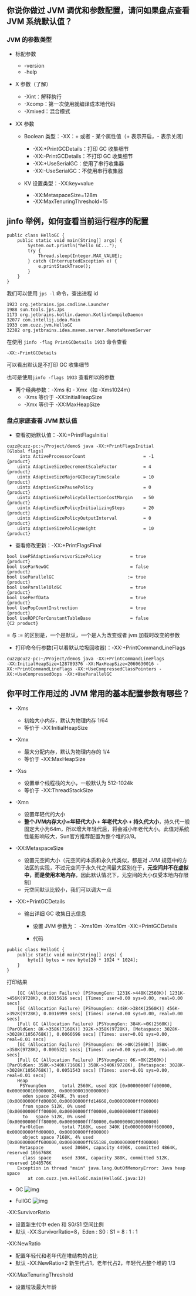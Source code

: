 ## 你说你做过 JVM 调优和参数配置，请问如果盘点查看 JVM 系统默认值？

### JVM 的参数类型

- 标配参数

  - -version
  - -help 

- X 参数（了解）

  - -Xint：解释执行
  - -Xcomp：第一次使用就编译成本地代码
  - -Xmixed：混合模式

- XX 参数

  - Boolean 类型：-XX：+ 或者 - 某个属性值（+ 表示开启，- 表示关闭）

    - -XX:+PrintGCDetails：打印 GC 收集细节
    - -XX:-PrintGCDetails：不打印 GC 收集细节
    - -XX:+UseSerialGC：使用了串行收集器
    - -XX:-UseSerialGC：不使用串行收集器

  - KV 设置类型：-XX:key=value

    - -XX:MetaspaceSize=128m
    - -XX:MaxTenuringThreshold=15

## jinfo 举例，如何查看当前运行程序的配置

```
public class HelloGC {
    public static void main(String[] args) {
        System.out.println("hello GC...");
        try {
            Thread.sleep(Integer.MAX_VALUE);
        } catch (InterruptedException e) {
            e.printStackTrace();
        }
    }
}
```

我们可以使用 `jps -l` 命令，查出进程 id

```
1923 org.jetbrains.jps.cmdline.Launcher
1988 sun.tools.jps.Jps
1173 org.jetbrains.kotlin.daemon.KotlinCompileDaemon
32077 com.intellij.idea.Main
1933 com.cuzz.jvm.HelloGC
32382 org.jetbrains.idea.maven.server.RemoteMavenServer
```

在使用 `jinfo -flag PrintGCDetails 1933` 命令查看

```
-XX:-PrintGCDetails
```

可以看出默认是不打印 GC 收集细节

也可是使用`jinfo -flags 1933` 查看所以的参数

- 两个经典参数：-Xms 和 - Xmx（如 -Xms1024m）
	- -Xms 等价于 -XX:InitialHeapSize
	- -Xmx 等价于 -XX:MaxHeapSize

### 盘点家底查看 JVM 默认值

- 查看初始默认值：-XX:+PrintFlagsInitial

```
cuzz@cuzz-pc:~/Project/demo$ java -XX:+PrintFlagsInitial
[Global flags]
     intx ActiveProcessorCount                      = -1                                  {product}
    uintx AdaptiveSizeDecrementScaleFactor          = 4                                   {product}
    uintx AdaptiveSizeMajorGCDecayTimeScale         = 10                                  {product}
    uintx AdaptiveSizePausePolicy                   = 0                                   {product}
    uintx AdaptiveSizePolicyCollectionCostMargin    = 50                                  {product}
    uintx AdaptiveSizePolicyInitializingSteps       = 20                                  {product}
    uintx AdaptiveSizePolicyOutputInterval          = 0                                   {product}
    uintx AdaptiveSizePolicyWeight                  = 10                                  {product}
```


- 查看修改更新：-XX:+PrintFlagsFinal

```
bool UsePSAdaptiveSurvivorSizePolicy           = true                                {product}
bool UseParNewGC                               = false                               {product}
bool UseParallelGC                            := true                                {product}
bool UseParallelOldGC                          = true                                {product}
bool UsePerfData                               = true                                {product}
bool UsePopCountInstruction                    = true                                {product}
bool UseRDPCForConstantTableBase               = false                               {C2 product}
```

= 与 := 的区别是，一个是默认，一个是人为改变或者 jvm 加载时改变的参数

- 打印命令行参数(可以看默认垃圾回收器)：-XX:+PrintCommandLineFlags

```
cuzz@cuzz-pc:~/Project/demo$ java -XX:+PrintCommandLineFlags
-XX:InitialHeapSize=128789376 -XX:MaxHeapSize=2060630016 -XX:+PrintCommandLineFlags -XX:+UseCompressedClassPointers -XX:+UseCompressedOops -XX:+UseParallelGC
```

## 你平时工作用过的 JVM 常用的基本配置参数有哪些？

- -Xms

  - 初始大小内存，默认为物理内存 1/64
  - 等价于 -XX:InitialHeapSize

- -Xmx

  - 最大分配内存，默认为物理内存的 1/4
  - 等价于 -XX:MaxHeapSize

- -Xss

  - 设置单个线程栈的大小，一般默认为 512-1024k
  - 等价于 -XX:ThreadStackSize

- -Xmn

  - 设置年轻代的大小
  - **整个JVM内存大小=年轻代大小 + 年老代大小 + 持久代大小**，持久代一般固定大小为64m，所以增大年轻代后，将会减小年老代大小。此值对系统性能影响较大，Sun官方推荐配置为整个堆的3/8。

- -XX:MetaspaceSize

  - 设置元空间大小（元空间的本质和永久代类似，都是对 JVM 规范中的方法区的实现，不过元空间于永久代之间最大区别在于，**元空间并不在虚拟中，而是使用本地内存**，因此默认情况下，元空间的大小仅受本地内存限制）
  - 元空间默认比较小，我们可以调大一点

- -XX:+PrintGCDetails

  - 输出详细 GC 收集日志信息

    - 设置 JVM 参数为： -Xms10m -Xmx10m -XX:+PrintGCDetails

    - 代码

```
public class HelloGC {
    public static void main(String[] args) {
        byte[] bytes = new byte[20 * 1024 * 1024];
    }
}
```

打印结果

```
    [GC (Allocation Failure) [PSYoungGen: 1231K->448K(2560K)] 1231K->456K(9728K), 0.0015616 secs] [Times: user=0.00 sys=0.00, real=0.00 secs] 
    [GC (Allocation Failure) [PSYoungGen: 448K->384K(2560K)] 456K->392K(9728K), 0.0016999 secs] [Times: user=0.00 sys=0.00, real=0.00 secs] 
    [Full GC (Allocation Failure) [PSYoungGen: 384K->0K(2560K)] [ParOldGen: 8K->358K(7168K)] 392K->358K(9728K), [Metaspace: 3028K->3028K(1056768K)], 0.0066696 secs] [Times: user=0.01 sys=0.00, real=0.01 secs] 
    [GC (Allocation Failure) [PSYoungGen: 0K->0K(2560K)] 358K->358K(9728K), 0.0005321 secs] [Times: user=0.00 sys=0.00, real=0.00 secs] 
    [Full GC (Allocation Failure) [PSYoungGen: 0K->0K(2560K)] [ParOldGen: 358K->340K(7168K)] 358K->340K(9728K), [Metaspace: 3028K->3028K(1056768K)], 0.0051543 secs] [Times: user=0.01 sys=0.00, real=0.01 secs] 
    Heap
     PSYoungGen      total 2560K, used 81K [0x00000000ffd00000, 0x0000000100000000, 0x0000000100000000)
      eden space 2048K, 3% used [0x00000000ffd00000,0x00000000ffd14668,0x00000000fff00000)
      from space 512K, 0% used [0x00000000fff00000,0x00000000fff00000,0x00000000fff80000)
      to   space 512K, 0% used [0x00000000fff80000,0x00000000fff80000,0x0000000100000000)
     ParOldGen       total 7168K, used 340K [0x00000000ff600000, 0x00000000ffd00000, 0x00000000ffd00000)
      object space 7168K, 4% used [0x00000000ff600000,0x00000000ff655188,0x00000000ffd00000)
     Metaspace       used 3060K, capacity 4496K, committed 4864K, reserved 1056768K
      class space    used 336K, capacity 388K, committed 512K, reserved 1048576K
    Exception in thread "main" java.lang.OutOfMemoryError: Java heap space
    	at com.cuzz.jvm.HelloGC.main(HelloGC.java:12)
```

- GC
![img](assets/a9a0eb99b30cf3fd8973f464eb4678bf50f760cc.jpg)

- FullGC
  ![img](assets/e04f3f3b68cff61027e5ba8eba9613bb7c69a08a.jpg)

-XX:SurvivorRatio

- 设置新生代中 eden 和 S0/S1 空间比例
- 默认 -XX:SurvivorRatio=8，Eden : S0 : S1 = 8 : 1 : 1

-XX:NewRatio

- 配置年轻代和老年代在堆结构的占比
- 默认 -XX:NewRatio=2 新生代占1，老年代占2，年轻代占整个堆的 1/3

-XX:MaxTenuringThreshold

- 设置垃圾最大年龄